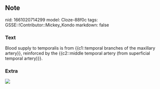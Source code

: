 ## Note
nid: 1661020714299
model: Cloze-88f0c
tags: GSSE::!Contributor::Mickey_Kondo
markdown: false

### Text
Blood supply to temporalis is from {{c1::temporal branches of the maxillary artery}}, reinforced by the {{c2::middle temporal artery (from superficial temporal artery)}}.

### Extra
<img src="Maxillary-artery-branches.jpg">

